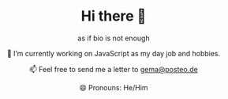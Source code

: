 

<h1 align="center">Hi there 👋</h1>

<p align="center">
  as if bio is not enough
</p>
<p align="center">
  🔭 I’m currently working on JavaScript as my day job and hobbies.
</p>
<p align="center">
  📫 Feel free to send me a letter to <a href="mailto:gema@posteo.de">gema@posteo.de</a>
</p>
<p align="center">
  😄 Pronouns: He/Him
</p>

<!--
**heygema/heygema** is a ✨ _special_ ✨ repository because its `README.md` (this file) appears on your GitHub profile.

Here are some ideas to get you started:

- 🔭 I’m currently working on ...
- 🌱 I’m currently learning ...
- 👯 I’m looking to collaborate on ...
- 🤔 I’m looking for help with ...
- 💬 Ask me about ...
- 📫 How to reach me: ...
- 😄 Pronouns: ...
- ⚡ Fun fact: ...
-->
